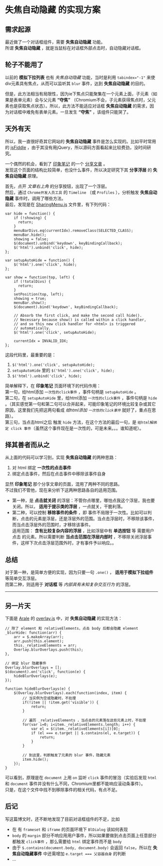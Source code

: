 失焦自动隐藏 的实现方案
=======================


需求起源
--------
最近做了一个对话框组件，需要 **失焦自动隐藏** 功能。  
所谓 **失焦自动隐藏** ，就是当鼠标在对话框外部点击时，自动隐藏对话框。  


轮子不能用了
------------
以前的 **模拟下拉列表** 也有 *失焦自动隐藏* 功能，当时是利用 `tabindex="-1"` 来使div元素具有焦点，从而可以监听其 `blur` 事件，达到 **失焦自动隐藏** 的目的。

但是，此方法相当有局限性，因为ie下焦点只能聚集在一个元素上面，子元素（如果是表单元素）会与父元素 **“夺焦”** （Chromium不会，子元素获得焦点时，父元素也是获取焦点状态）。所以，此方法不能适应对话框 **失焦自动隐藏** 的需求，因为对话框中难免有表单元素。一旦发生 **“夺焦”** ，该组件只能哭了。


天外有天
--------
所以，我一直很好奇其它网站的 **失焦自动隐藏** 事件是怎么实现的。比如平时常用的 [jsFiddle](http://jsfiddle.net/) ，由于其没有用jQuery，所以源码方面看起来比较费劲，没时间研究。  

一个偶然的机会，看到了 [印象笔记](http://www.yinxiang.com/) 的一个 [分享文章](https://www.evernote.com/shard/s50/sh/e3aa8d02-0a00-4336-81f8-7e53a368f2d7/6ae18d8e452635acd64bf8d613ac4c6e "前端开发的工程之美") 。  
发现这个页面的结构比较简单，也没什么事件，所以决定研究下其 **分享浮层** 的 **失焦自动隐藏** 原理。  

首先，点开 *文章右上角* 的分享按钮，出现了一个浮层。  
然后，通过 `Chrome开发人员工具` 的 `Timeline` （或 `Profiles` ），分析触发 **失焦自动隐藏** 事件时，调用了哪些方法。  
最后，发现是在 [SharingMenu.js](http://192.168.5.121/blog/data/SharingMenu.js "点这里查看已缓存的本地文件") 文件里，有下列代码：
```
var hide = function() {
	if (!showing) {
	  return;
	}
	menuBarDivs.eq(currentIdx).removeClass(SELECTED_CLASS);
	menuBar.hide();
	showing = false;
	$(document).unbind('keydown', keyBindingCallback);
	$('html').unbind('click', hide);
};

var setupAutoHide = function() {
	$('html').one('click', hide);
};

var show = function(top, left) {
	if (!totalDivs) {
	  return;
	}
	setPosition(top, left);
	showing = true;
	menuBar.show();
	$(document).bind('keydown', keyBindingCallback);

	// Absorb the first click, and make the second call hide().
	// Necessary because show() is called within a click handler,
	// and so this new click handler for <html> is triggered
	// automatically.
	$('html').one('click', setupAutoHide);

	currentIdx = INVALID_IDX;
};
```
这段代码里，最重要的是：  

1. `$('html').one('click', setupAutoHide);`
2. `setupAutoHide` 里的 `$('html').one('click', hide);`
3. `$('html').unbind('click', hide);`

简单解释下，在 **印象笔记** 页面环境下的代码作用：  
第一句，给html添加 `一次性的click事件` ，事件句柄是 `setupAutoHide` 。  
第二句，在 `setupAutoHide` 里，给html添加 `一次性的click事件` ，事件句柄是 `hide` 。（其实感觉第一句和第二句可以合并起来，可能印象笔记的环境比较复杂或其它原因，这里我们先把这两句看成 *给html添加 `一次性的click事件`* 就好了，重点在思路）。  
第三句，当点击html之后 触发 `hide` 方法，在这个方法的最后一句，是 `给html解绑定 click 事件`（虽然这个事件现在是一次性的，可是未来。。。谁知道呢）。


择其善者而从之
--------------
从上面的代码可以学习到，实现 **失焦自动隐藏** 的两种思路：

1. 对 html 绑定 **一次性的点击事件**  
2. 绑定点击事件，然后在点击事件中移除该事件自身

显然 **印象笔记** 那个分享文章的页面，混用了两种不同的思路。  
不过我们不管他，现在来分析下这两种思路各自的适用范围。

* 第一种，是 **点击就关闭** 的浮层：不管你点哪里，哪怕点我这个浮层，我也要关闭。所以， **适用于提示类的浮层** ，一点就关，干脆利落。  
* 第二种，可以控制 **移除事件的条件** ，即 事件不局限于一次性。比如可以判断，点击的元素是浮层，还是浮层外的范围。当点击浮层时，不移除该事件，而当点击浮层外的范围时，才移除该事件。  
适用范围： **含有比较复杂内容的浮层** ，比如浮层中有 **单选按钮** 等 需要用户点击 的元素。所以需要判断 **当点击范围在浮层内部时** ，不移除关闭浮层事件，这样下次点击浮层范围外时，才有事件予以响应。。


总结
----
对于第一种，是简单方便的实现，因为只要一句 `.one()` ， **适用于模拟下拉组件** 等简单交互浮层。  
而第二种，则适用于 **对话框** 等 *内部具有未知复杂交互行为* 的浮层。


- - - - - - - - - -


另一片天
--------
下面是 [Arale](http://aralejs.org/ "Arale - 基于SeaJS的前端解决方案") 的 [overlay.js](https://github.com/aralejs/overlay/blob/master/src/overlay.js) 中，对 **失焦自动隐藏** 的实现方法：
```
// 除了 element 和 relativeElements，点击 body 后都会隐藏 element
_blurHide: function(arr) {
	arr = $.makeArray(arr);
	arr.push(this.element);
	this._relativeElements = arr;
	Overlay.blurOverlays.push(this);
},

// 绑定 blur 隐藏事件
Overlay.blurOverlays = [];
$(document).on('click', function(e) {
	hideBlurOverlays(e);
});

function hideBlurOverlays(e) {
	$(Overlay.blurOverlays).each(function(index, item) {
		// 当实例为空或隐藏时，不处理
		if(!item || !item.get('visible')) {
			return;
		}
		
		// 遍历 _relativeElements ，当点击的元素落在这些元素上时，不处理
		for(var i=0; i<item._relativeElements.length; i++) {
			var el = $(item._relativeElements[i])[0];
			if (el === e.target || $.contains(el, e.target)) {
				return;
			}
		}

		// 到这里，判断触发了元素的 blur 事件，隐藏元素
		item.hide();
	});
}
```
可以看到，原理是在 `document` 上用 `on` 监听 `click` 事件的冒泡（实验后发现 `html` 和 `document` 事件并没有什么不同，Chromium里都不能响应滚动条事件）。  
只是，在这个文件中找不到移除事件的相关代码，有点不足。


后记
----
写这篇博文时，还不断地发现了目前对话框组件的不足，比如

* 在 有 `frameset` 和 `iframe` 的页面环境下 `BlDialog` 该如何表现
* `body` 的 `margin` 部分不响应用用户事件，所以如果要做到点击页面上任意部分都触发 `click事件` ，那么需要给 `html` 绑定事件而不是 `body`
* 由于 `$.contains(document.body, document.body)` 会返回 `false`，所以在 **失焦自动隐藏事件** 中还需增加 `e.target === 父容器自身` 的判断
* ...